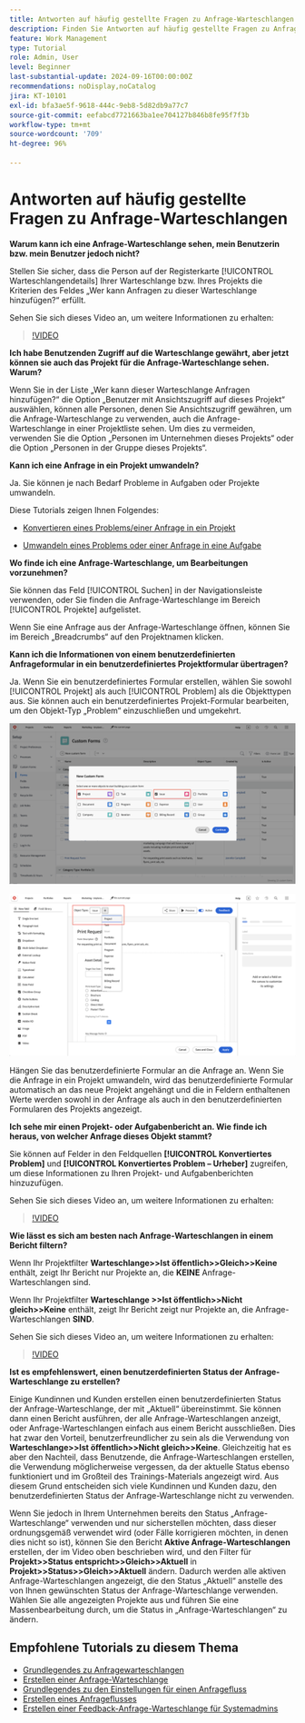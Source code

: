 ```yaml
---
title: Antworten auf häufig gestellte Fragen zu Anfrage-Warteschlangen
description: Finden Sie Antworten auf häufig gestellte Fragen zu Anfrage-Warteschlangen in [!DNL  Workfront].
feature: Work Management
type: Tutorial
role: Admin, User
level: Beginner
last-substantial-update: 2024-09-16T00:00:00Z
recommendations: noDisplay,noCatalog
jira: KT-10101
exl-id: bfa3ae5f-9618-444c-9eb8-5d82db9a77c7
source-git-commit: eefabcd7721663ba1ee704127b846b8fe95f7f3b
workflow-type: tm+mt
source-wordcount: '709'
ht-degree: 96%

---
```


# Antworten auf häufig gestellte Fragen zu Anfrage-Warteschlangen

**Warum kann ich eine Anfrage-Warteschlange sehen, mein Benutzerin bzw. mein Benutzer jedoch nicht?**

Stellen Sie sicher, dass die Person auf der Registerkarte [!UICONTROL Warteschlangendetails] Ihrer Warteschlange bzw. Ihres Projekts die Kriterien des Feldes „Wer kann Anfragen zu dieser Warteschlange hinzufügen?“ erfüllt.

Sehen Sie sich dieses Video an, um weitere Informationen zu erhalten:

>[!VIDEO](https://video.tv.adobe.com/v/3434156/?quality=12&learn=on)

**Ich habe Benutzenden Zugriff auf die Warteschlange gewährt, aber jetzt können sie auch das Projekt für die Anfrage-Warteschlange sehen. Warum?**

Wenn Sie in der Liste „Wer kann dieser Warteschlange Anfragen hinzufügen?“ die Option „Benutzer mit Ansichtszugriff auf dieses Projekt“ auswählen, können alle Personen, denen Sie Ansichtszugriff gewähren, um die Anfrage-Warteschlange zu verwenden, auch die Anfrage-Warteschlange in einer Projektliste sehen. Um dies zu vermeiden, verwenden Sie die Option „Personen im Unternehmen dieses Projekts“ oder die Option „Personen in der Gruppe dieses Projekts“.

**Kann ich eine Anfrage in ein Projekt umwandeln?**

Ja. Sie können je nach Bedarf Probleme in Aufgaben oder Projekte umwandeln.

Diese Tutorials zeigen Ihnen Folgendes:

* [Konvertieren eines Problems/einer Anfrage in ein Projekt](/help/manage-work/issues-requests/create-a-project-from-a-request.md)

* [Umwandeln eines Problems oder einer Anfrage in eine Aufgabe](/help/manage-work/issues-requests/convert-issues-to-other-work-items.md)

**Wo finde ich eine Anfrage-Warteschlange, um Bearbeitungen vorzunehmen?**

Sie können das Feld [!UICONTROL Suchen] in der Navigationsleiste verwenden, oder Sie finden die Anfrage-Warteschlange im Bereich [!UICONTROL Projekte] aufgelistet.

Wenn Sie eine Anfrage aus der Anfrage-Warteschlange öffnen, können Sie im Bereich „Breadcrumbs“ auf den Projektnamen klicken.

**Kann ich die Informationen von einem benutzerdefinierten Anfrageformular in ein benutzerdefiniertes Projektformular übertragen?**

Ja. Wenn Sie ein benutzerdefiniertes Formular erstellen, wählen Sie sowohl [!UICONTROL Projekt] als auch [!UICONTROL Problem] als die Objekttypen aus. Sie können auch ein benutzerdefiniertes Projekt-Formular bearbeiten, um den Objekt-Typ „Problem“ einzuschließen und umgekehrt.

![Bild, das die Auswahl von 2 Objekttypen beim Erstellen eines benutzerdefinierten Formulars anzeigt](assets/faq-image-1.png)

![Bild, das die Auswahl von 2 Objekttypen beim Bearbeiten eines benutzerdefinierten Formulars anzeigt](assets/faq-image-2.png)

Hängen Sie das benutzerdefinierte Formular an die Anfrage an. Wenn Sie die Anfrage in ein Projekt umwandeln, wird das benutzerdefinierte Formular automatisch an das neue Projekt angehängt und die in Feldern enthaltenen Werte werden sowohl in der Anfrage als auch in den benutzerdefinierten Formularen des Projekts angezeigt.

**Ich sehe mir einen Projekt- oder Aufgabenbericht an. Wie finde ich heraus, von welcher Anfrage dieses Objekt stammt?**

Sie können auf Felder in den Feldquellen **[!UICONTROL Konvertiertes Problem]** und **[!UICONTROL Konvertiertes Problem – Urheber]** zugreifen, um diese Informationen zu Ihren Projekt- und Aufgabenberichten hinzuzufügen.

Sehen Sie sich dieses Video an, um weitere Informationen zu erhalten:

>[!VIDEO](https://video.tv.adobe.com/v/3434176/?quality=12&learn=on)


**Wie lässt es sich am besten nach Anfrage-Warteschlangen in einem Bericht filtern?**

Wenn Ihr Projektfilter **Warteschlange>>Ist öffentlich>>Gleich>>Keine** enthält, zeigt Ihr Bericht nur Projekte an, die **KEINE** Anfrage-Warteschlangen sind.

Wenn Ihr Projektfilter **Warteschlange >>Ist öffentlich>>Nicht gleich>>Keine** enthält, zeigt Ihr Bericht zeigt nur Projekte an, die Anfrage-Warteschlangen **SIND**.

Sehen Sie sich dieses Video an, um weitere Informationen zu erhalten:

>[!VIDEO](https://video.tv.adobe.com/v/3434329/?quality=12&learn=on)

**Ist es empfehlenswert, einen benutzerdefinierten Status der Anfrage-Warteschlange zu erstellen?**

Einige Kundinnen und Kunden erstellen einen benutzerdefinierten Status der Anfrage-Warteschlange, der mit „Aktuell“ übereinstimmt. Sie können dann einen Bericht ausführen, der alle Anfrage-Warteschlangen anzeigt, oder Anfrage-Warteschlangen einfach aus einem Bericht ausschließen. Dies hat zwar den Vorteil, benutzerfreundlicher zu sein als die Verwendung von **Warteschlange>>Ist öffentlich>>Nicht gleich>>Keine**. Gleichzeitig hat es aber den Nachteil, dass Benutzende, die Anfrage-Warteschlangen erstellen, die Verwendung möglicherweise vergessen, da der aktuelle Status ebenso funktioniert und im Großteil des Trainings-Materials angezeigt wird. Aus diesem Grund entscheiden sich viele Kundinnen und Kunden dazu, den benutzerdefinierten Status der Anfrage-Warteschlange nicht zu verwenden.

Wenn Sie jedoch in Ihrem Unternehmen bereits den Status „Anfrage-Warteschlange“ verwenden und nur sicherstellen möchten, dass dieser ordnungsgemäß verwendet wird (oder Fälle korrigieren möchten, in denen dies nicht so ist), können Sie den Bericht **Aktive Anfrage-Warteschlangen** erstellen, der im Video oben beschrieben wird, und den Filter für **Projekt>>Status entspricht>>Gleich>>Aktuell** in **Projekt>>Status>>Gleich>>Aktuell** ändern. Dadurch werden alle aktiven Anfrage-Warteschlangen angezeigt, die den Status „Aktuell“ anstelle des von Ihnen gewünschten Status der Anfrage-Warteschlange verwenden. Wählen Sie alle angezeigten Projekte aus und führen Sie eine Massenbearbeitung durch, um die Status in „Anfrage-Warteschlangen“ zu ändern.

## Empfohlene Tutorials zu diesem Thema

* [Grundlegendes zu Anfragewarteschlangen](/help/manage-work/request-queues/understand-request-queues.md)
* [Erstellen einer Anfrage-Warteschlange](/help/manage-work/request-queues/create-a-request-queue.md)
* [Grundlegendes zu den Einstellungen für einen Anfragefluss](/help/manage-work/request-queues/understand-settings-for-a-flow-request.md)
* [Erstellen eines Anfrageflusses](/help/manage-work/request-queues/create-a-request-flow.md)
* [Erstellen einer Feedback-Anfrage-Warteschlange für Systemadmins](/help/manage-work/request-queues/create-a-system-admin-feedback-request-queue.md)

